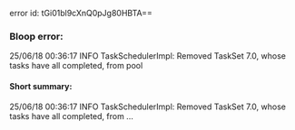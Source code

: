 error id: tGi01bl9cXnQ0pJg80HBTA==
### Bloop error:

25/06/18 00:36:17 INFO TaskSchedulerImpl: Removed TaskSet 7.0, whose tasks have all completed, from pool
#### Short summary: 

25/06/18 00:36:17 INFO TaskSchedulerImpl: Removed TaskSet 7.0, whose tasks have all completed, from ...